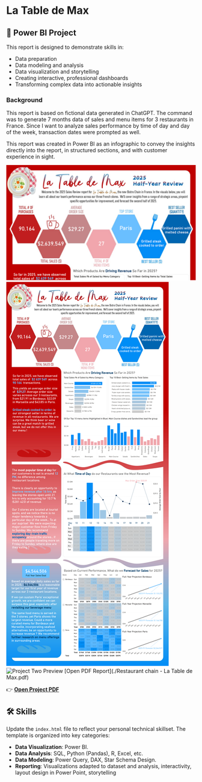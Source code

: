 # La Table de Max

## 🚀 Power BI Project

This report is designed to demonstrate skills in:
- Data preparation 
- Data modeling and analysis
- Data visualization and storytelling
- Creating interactive, professional dashboards
- Transforming complex data into actionable insights 


### Background
This report is based on fictional data generated in ChatGPT. The command was to generate 7 months data of sales and menu items for 3 restaurants in France. Since I want to analyze sales performance by time of day and day of the week, transaction dates were prompted as well.

This report was created in Power BI as an infographic to convey the insights directly into the report, in structured sections, and with customer experience in sight.

<img src="assets/images/La Table de Max screenshot.png" alt="Project One Preview">
<img src="assets/images/Restaurant chain - La Table de Max.pdf" alt="Project One Preview">
<a href="assets/images/Restaurant chain - La Table de Max.pdf" download title="Download CV"><i class="fas fa-file-arrow-down"></i></a>
<img src="assets/images/project-placeholder-2.jpg" alt="Project Two Preview">
[Open PDF Report](./Restaurant chain - La Table de Max.pdf)



👉 [**Open Project PDF**](./Maven_Toys.pdf)


## 🛠️ Skills

Update the `index.html` file to reflect your personal technical skillset. The template is organized into key categories:

- **Data Visualization**: Power BI.
- **Data Analysis**: SQL, Python (Pandas), R, Excel, etc.
- **Data Modeling**: Power Query, DAX, Star Schema Design.
- **Reporting**: Visualizations adapted to dataset and analysis, interactivity, layout design in Power Point, storytelling
